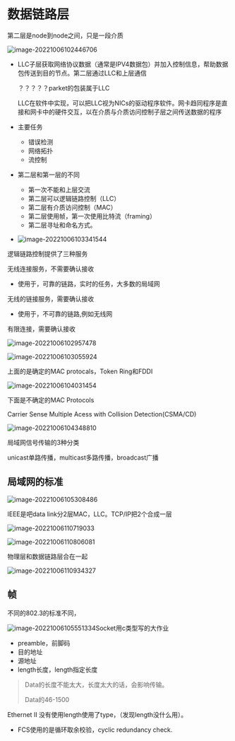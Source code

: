 # 数据链路层

第二层是node到node之间，只是一段介质

![image-20221006102446706](C:\Users\10550\AppData\Roaming\Typora\typora-user-images\image-20221006102446706.png)

- LLC子层获取网络协议数据（通常是IPV4数据包）并加入控制信息，帮助数据包传送到目的节点。第二层通过LLC和上层通信

  ？？？？？parket的包装属于LLC

  LLC在软件中实现，可以把LLC视为NICs的驱动程序软件。网卡趋同程序是直接和网卡中的硬件交互，以在介质与介质访问控制子层之间传送数据的程序

- 主要任务
  
  - 错误检测
  - 网络拓扑
  - 流控制
  
- 第二层和第一层的不同
  - 第一次不能和上层交流
  - 第二层可以逻辑链路控制（LLC）
  - 第二层有介质访问控制（MAC）
  - 第二层使用帧，第一次使用比特流（framing）
  - 第二层寻址和命名方式。
  
- ![image-20221006103341544](C:\Users\10550\AppData\Roaming\Typora\typora-user-images\image-20221006103341544.png)

逻辑链路控制提供了三种服务

无线连接服务，不需要确认接收

- 使用于，可靠的链路，实时的任务，大多数的局域网

无线的链接服务，需要确认接收

- 使用于，不可靠的链路,例如无线网

有限连接，需要确认接收

![image-20221006102957478](C:\Users\10550\AppData\Roaming\Typora\typora-user-images\image-20221006102957478.png)

![image-20221006103055924](C:\Users\10550\AppData\Roaming\Typora\typora-user-images\image-20221006103055924.png)

上面的是确定的MAC protocals，Token Ring和FDDI

![image-20221006104031454](C:\Users\10550\AppData\Roaming\Typora\typora-user-images\image-20221006104031454.png)

下面是不确定的MAC Protocols

Carrier Sense Multiple Acess with Collision Detection(CSMA/CD)

![image-20221006104348810](C:\Users\10550\AppData\Roaming\Typora\typora-user-images\image-20221006104348810.png)

局域网信号传输的3种分类

unicast单路传播，multicast多路传播，broadcast广播

## 局域网的标准

![image-20221006105308486](C:\Users\10550\AppData\Roaming\Typora\typora-user-images\image-20221006105308486.png)

IEEE是吧data link分2层MAC，LLC。TCP/IP把2个合成一层

![image-20221006110719033](C:\Users\10550\AppData\Roaming\Typora\typora-user-images\image-20221006110719033.png)

![image-20221006110806081](C:\Users\10550\AppData\Roaming\Typora\typora-user-images\image-20221006110806081.png)

物理层和数据链路层合在一起

![image-20221006110934327](C:\Users\10550\AppData\Roaming\Typora\typora-user-images\image-20221006110934327.png)

## 帧

不同的802.3的标准不同，

![image-20221006105551334](C:\Users\10550\AppData\Roaming\Typora\typora-user-images\image-20221006105551334.png)Socket用c类型写的大作业

- preamble，前脚码
- 目的地址
- 源地址
- length长度，length指定长度

> Data的长度不能太大，长度太大的话，会影响传输。
>
> Data的46-1500

Ethernet II 没有使用length使用了type，（发现length没什么用）。

- FCS使用的是循环取余校验，cyclic redundancy check.
